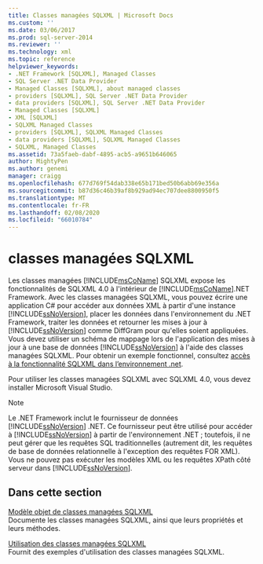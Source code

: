 ```yaml
---
title: Classes managées SQLXML | Microsoft Docs
ms.custom: ''
ms.date: 03/06/2017
ms.prod: sql-server-2014
ms.reviewer: ''
ms.technology: xml
ms.topic: reference
helpviewer_keywords:
- .NET Framework [SQLXML], Managed Classes
- SQL Server .NET Data Provider
- Managed Classes [SQLXML], about managed classes
- providers [SQLXML], SQL Server .NET Data Provider
- data providers [SQLXML], SQL Server .NET Data Provider
- Managed Classes [SQLXML]
- XML [SQLXML]
- SQLXML Managed Classes
- providers [SQLXML], SQLXML Managed Classes
- data providers [SQLXML], SQLXML Managed Classes
- SQLXML, Managed Classes
ms.assetid: 73a5faeb-dabf-4895-acb5-a9651b646065
author: MightyPen
ms.author: genemi
manager: craigg
ms.openlocfilehash: 677d769f54dab338e65b171bed50b6abb69e356a
ms.sourcegitcommit: b87d36c46b39af8b929ad94ec707dee8800950f5
ms.translationtype: MT
ms.contentlocale: fr-FR
ms.lasthandoff: 02/08/2020
ms.locfileid: "66010784"
---
```

# <a name="sqlxml-managed-classes"></a>classes managées SQLXML
  Les classes managées [!INCLUDE[msCoName](../../../includes/msconame-md.md)] SQLXML expose les fonctionnalités de SQLXML 4.0 à l'intérieur de [!INCLUDE[msCoName](../../../includes/msconame-md.md)].NET Framework. Avec les classes managées SQLXML, vous pouvez écrire une application C# pour accéder aux données XML à partir d'une instance [!INCLUDE[ssNoVersion](../../../includes/ssnoversion-md.md)], placer les données dans l'environnement du .NET Framework, traiter les données et retourner les mises à jour à [!INCLUDE[ssNoVersion](../../../includes/ssnoversion-md.md)] comme DiffGram pour qu'elles soient appliquées. Vous devez utiliser un schéma de mappage lors de l'application des mises à jour à une base de données [!INCLUDE[ssNoVersion](../../../includes/ssnoversion-md.md)] à l'aide des classes managées SQLXML. Pour obtenir un exemple fonctionnel, consultez [accès à la fonctionnalité SQLXML dans l’environnement .net](accessing-sqlxml-functionality-in-the-net-environment.md).  
  
 Pour utiliser les classes managées SQLXML avec SQLXML 4.0, vous devez installer Microsoft Visual Studio.  
  
> [!NOTE]  
>  Le .NET Framework inclut le fournisseur de données [!INCLUDE[ssNoVersion](../../../includes/ssnoversion-md.md)] .NET. Ce fournisseur peut être utilisé pour accéder à [!INCLUDE[ssNoVersion](../../../includes/ssnoversion-md.md)] à partir de l'environnement .NET ; toutefois, il ne peut gérer que les requêtes SQL traditionnelles (autrement dit, les requêtes de base de données relationnelle à l'exception des requêtes FOR XML). Vous ne pouvez pas exécuter les modèles XML ou les requêtes XPath côté serveur dans [!INCLUDE[ssNoVersion](../../../includes/ssnoversion-md.md)].  
  
## <a name="in-this-section"></a>Dans cette section  
 [Modèle objet de classes managées SQLXML](../../../database-engine/dev-guide/sqlxml-managed-classes-object-model.md)  
 Documente les classes managées SQLXML, ainsi que leurs propriétés et leurs méthodes.  
  
 [Utilisation des classes managées SQLXML](sqlxml-4-0-net-framework-support-managed-classes.md)  
 Fournit des exemples d'utilisation des classes managées SQLXML.  
  
  
